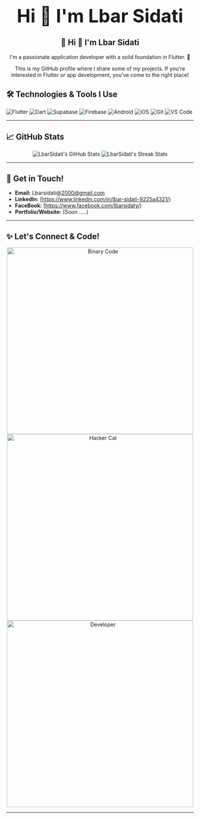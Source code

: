 <div align="center">
  <strong style="font-size: 3.5em; vertical-align: middle;">Hi 👋 I'm Lbar Sidati</strong>

 ## 🚀 Hi 👋 I'm Lbar Sidati

  <p>I'm a passionate application developer with a solid foundation in Flutter. 📱</p>
  <p>This is my GitHub profile where I share some of my projects. If you're interested in Flutter or app development, you've come to the right place!</p>
</div>



## 🛠️ Technologies & Tools I Use

![Flutter](https://img.shields.io/badge/Flutter-02569B?style=for-the-badge&logo=flutter&logoColor=white)
![Dart](https://img.shields.io/badge/Dart-0175C2?style=for-the-badge&logo=dart&logoColor=white)
![Supabase](https://img.shields.io/badge/Supabase-181818?style=for-the-badge&logo=supabase&logoColor=white) 
![Firebase](https://img.shields.io/badge/Firebase-FFCA28?style=for-the-badge&logo=firebase&logoColor=black)
![Android](https://img.shields.io/badge/Android-3DDC84?style=for-the-badge&logo=android&logoColor=white)
![iOS](https://img.shields.io/badge/iOS-000000?style=for-the-badge&logo=apple&logoColor=white)
![Git](https://img.shields.io/badge/Git-F05032?style=for-the-badge&logo=git&logoColor=white)
![VS Code](https://img.shields.io/badge/VS%20Code-007ACC?style=for-the-badge&logo=visual-studio-code&logoColor=white)

---

## 📈 GitHub Stats

<div align="center">
  <img src="https://github-readme-stats.vercel.app/api?username=LbarSidati&show_icons=true&theme=radical&hide_border=true" alt="LbarSidati's GitHub Stats" />
  <img src="https://github-readme-streak-stats.herokuapp.com/?user=LbarSidati&theme=dark&hide_border=true" alt="LbarSidati's Streak Stats" />
</div>

---

## 📧 Get in Touch!

* **Email:** Lbarsidati@2000@gmail.com
* **LinkedIn:** [https://www.linkedin.com/in/lbar-sidati-9225a4321/)
* **FaceBook:** [https://www.facebook.com/lbarsidaty/)
* **Portfolio/Website:** [Soon .....)

---

## ✨ Let's Connect & Code!

<div align="center">
  <img src="https://media.giphy.com/media/v1.Y2lkPTc5MGI3NjExOHI1OHZ5bmx4YjRjcjZnb21kNzQ3d25wZm14aDNrdDczMW1kYjZpbiZlcD12MV9pbnRlcm5hbF9naWZfYnlfaWQmY3Q9Zw/qgM4j7uJ69Kx7cQ8Sj/giphy.gif" alt="Binary Code" width="500"/>
  <img src="https://media.giphy.com/media/v1.Y2lkPTc5MGI3NjExZ2p1NnY5N2J0YzV1YjV3bHk5Zml6Nnl5MzdvZjA5b3N6MWUwaG50MiZlcD12MV9pbnRlcm5hbF9naWZfYnlfaWQmY3Q9Zw/kFLhP9K9Q3v24t1G1N/giphy.gif" alt="Hacker Cat" width="500"/>
  <img src="https://media.giphy.com/media/v1.Y2lkPTc5MGI3NjExbDVjOGZ4eDk5c292ZDNnbGZ3dG5nZ3M3Zmt5bmV5cW51eWVsOWE1bCZlcD12MV9pbnRlcm5hbF9naWZfYnlfaWQmY3Q9Zw/xTglO32XJzTf16S0tq/giphy.gif" alt="Developer" width="500"/>
</div>

---
